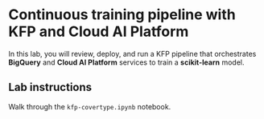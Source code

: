 # Continuous training pipeline with KFP and Cloud AI Platform

In this lab, you will review, deploy, and run a KFP pipeline that orchestrates **BigQuery** and **Cloud AI Platform** services to train a **scikit-learn** model.


## Lab instructions

Walk through the `kfp-covertype.ipynb` notebook.
